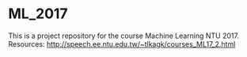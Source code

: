 # ML_2017
This is a project repository for the course Machine Learning NTU 2017.
Resources: http://speech.ee.ntu.edu.tw/~tlkagk/courses_ML17_2.html
